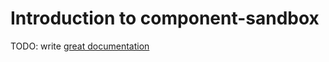 # Introduction to component-sandbox

TODO: write [great documentation](http://jacobian.org/writing/great-documentation/what-to-write/)
